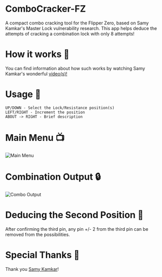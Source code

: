 # ComboCracker-FZ
A compact combo cracking tool for the Flipper Zero, based on Samy Kamkar's Master Lock vulnerability research. This app helps deduce the attempts of cracking a combination lock with only 8 attempts!

# How it works 🤔 
You can find information about how such works by watching Samy Kamkar's wonderful [video(s)!](https://www.youtube.com/watch?v=qkolWO6pAL8)

# Usage 🔧 
```
UP/DOWN - Select the Lock/Resistance position(s)
LEFT/RIGHT - Increment the position
ABOUT -> RIGHT - Brief description
```

# Main Menu 📺 
![Main Menu](https://github.com/user-attachments/assets/8fcc9a16-8765-425c-a1a9-a3be7ef6c4d8)

# Combination Output 🔒 
![Combo Output](https://github.com/user-attachments/assets/0af467b1-27f7-45b5-971a-efd6bf1d58be)


# Deducing the Second Position 🔐 
After confirming the third pin, any pin +/- 2 from the third pin can be removed from the possibilities.

# Special Thanks 🙏 
Thank you [Samy Kamkar](https://github.com/samyk)!
